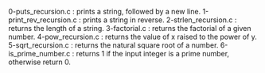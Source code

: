 0-puts_recursion.c : prints a string, followed by a new line.
1-print_rev_recursion.c : prints a string in reverse.
2-strlen_recursion.c : returns the length of a string.
3-factorial.c : returns the factorial of a given number.
4-pow_recursion.c : returns the value of x raised to the power of y.
5-sqrt_recursion.c : returns the natural square root of a number.
6-is_prime_number.c : returns 1 if the input integer is a prime number, otherwise return 0.
